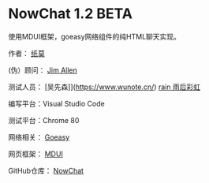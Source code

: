 # NowChat 1.2 BETA
使用MDUI框架，goeasy网络组件的纯HTML聊天实现。

作者：
            [纸莫](https://papernote.cn/)
            
(伪）顾问：
            [Jim Allen](https://github.com/jim1756999)

测试人员：  [吴先森]](https://www.wunote.cn/)
            [rain 雨后彩虹](https://www.rainlab.top/)

编写平台：Visual Studio Code

测试平台：Chrome 80

网络相关：
            [Goeasy](https://goeasy.io/)

网页框架：
            [MDUI](https://mdui.org/)

GitHub仓库：
            [NowChat](https://github.com/zhimochina/NowChat)